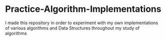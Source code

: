 # Practice-Algorithm-Implementations

I made this repository in order to experiment with my own implementations of various algorithms and Data Structures throughout my study of algorithms
